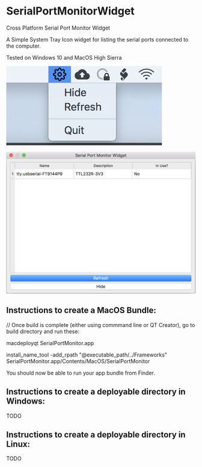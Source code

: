 # SerialPortMonitorWidget
Cross Platform Serial Port Monitor Widget

A Simple System Tray Icon widget for listing the serial ports connected to the computer.

Tested on Windows 10 and MacOS High Sierra

![Alt text](images/v1.0_taskbar.png?raw=true "MacOsx Screenshot of taskbar")

![Alt text](images/v1.0_mac.png?raw=true "MacOsx Screenshot of widget window")



Instructions to create a MacOS Bundle:
--------------------------------------
// Once build is complete (either using commmand line or QT Creator), go to build directory and run these:

macdeployqt SerialPortMonitor.app

install_name_tool -add_rpath "@executable_path/../Frameworks" SerialPortMonitor.app/Contents/MacOS/SerialPortMonitor

You should now be able to run your app bundle from Finder.

Instructions to create a deployable directory in Windows:
--------------------------------------
TODO


Instructions to create a deployable directory in Linux:
--------------------------------------
TODO
